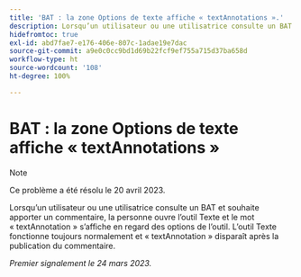 ```yaml
---
title: 'BAT : la zone Options de texte affiche « textAnnotations ».'
description: Lorsqu’un utilisateur ou une utilisatrice consulte un BAT et souhaite apporter un commentaire, la personne ouvre l’outil Texte et le mot textAnnotation apparaît en regard des options de l’outil. L’outil Texte fonctionne normalement et textAnnotation disparaît après la publication du commentaire.
hidefromtoc: true
exl-id: abd7fae7-e176-406e-807c-1adae19e7dac
source-git-commit: a9e0c0cc9bd1d69b22fcf9ef755a715d37ba658d
workflow-type: ht
source-wordcount: '108'
ht-degree: 100%

---
```


# BAT : la zone Options de texte affiche « textAnnotations »

<!--This article is on the WF and WFP TOCs-->

>[!NOTE]
>
>Ce problème a été résolu le 20 avril 2023.

Lorsqu’un utilisateur ou une utilisatrice consulte un BAT et souhaite apporter un commentaire, la personne ouvre l’outil Texte et le mot « textAnnotation » s’affiche en regard des options de l’outil. L’outil Texte fonctionne toujours normalement et « textAnnotation » disparaît après la publication du commentaire.

_Premier signalement le 24 mars 2023._
